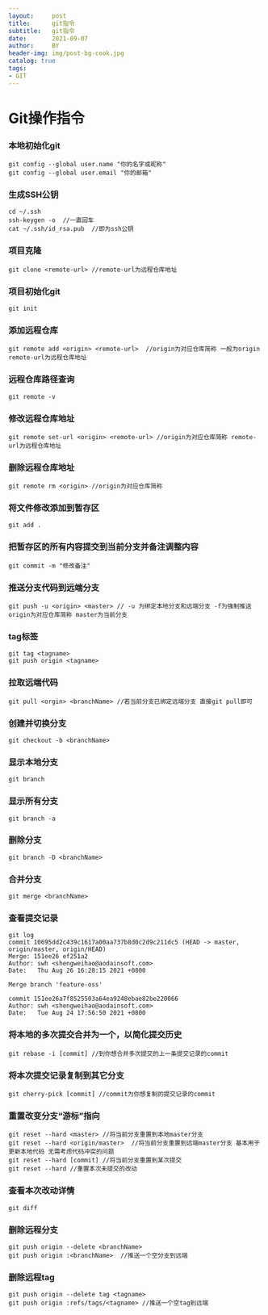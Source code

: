 ```yaml
---
layout:     post
title:      git指令
subtitle:   git指令
date:       2021-09-07
author:     BY
header-img: img/post-bg-cook.jpg
catalog: true
tags:
- GIT
---
```


# Git操作指令

### 本地初始化git 
    git config --global user.name "你的名字或昵称"
    git config --global user.email "你的邮箱"

### 生成SSH公钥
    cd ~/.ssh
    ssh-keygen -o  //一直回车
    cat ~/.ssh/id_rsa.pub  //即为ssh公钥

### 项目克隆
    git clone <remote-url> //remote-url为远程仓库地址

### 项目初始化git 
    git init

### 添加远程仓库
    git remote add <origin> <remote-url>  //origin为对应仓库简称 一般为origin  remote-url为远程仓库地址

### 远程仓库路径查询
    git remote -v

### 修改远程仓库地址
    git remote set-url <origin> <remote-url> //origin为对应仓库简称 remote-url为远程仓库地址

### 删除远程仓库地址
    git remote rm <origin> //origin为对应仓库简称

### 将文件修改添加到暂存区
    git add .

### 把暂存区的所有内容提交到当前分支并备注调整内容
    git commit -m "修改备注"

### 推送分支代码到远端分支
    git push -u <origin> <master> // -u 为绑定本地分支和远端分支 -f为强制推送  origin为对应仓库简称 master为当前分支

### tag标签
    git tag <tagname>
    git push origin <tagname>

### 拉取远端代码
    git pull <orgin> <branchName> //若当前分支已绑定远端分支 直接git pull即可 

### 创建并切换分支
    git checkout -b <branchName>

### 显示本地分支
    git branch

### 显示所有分支
    git branch -a

### 删除分支
    git branch -D <branchName>

### 合并分支
    git merge <branchName>

### 查看提交记录
    git log 
    commit 10695dd2c439c1617a00aa737b8d0c2d9c211dc5 (HEAD -> master, origin/master, origin/HEAD)
    Merge: 151ee26 ef251a2
    Author: swh <shengweihao@aodainsoft.com>
    Date:   Thu Aug 26 16:28:15 2021 +0800

    Merge branch 'feature-oss'

    commit 151ee26a7f8525503a64ea9248ebae82be220066
    Author: swh <shengweihao@aodainsoft.com>
    Date:   Tue Aug 24 17:56:50 2021 +0800


### 将本地的多次提交合并为一个，以简化提交历史
    git rebase -i [commit] //到你想合并多次提交的上一条提交记录的commit

### 将本次提交记录复制到其它分支
    git cherry-pick [commit] //commit为你想复制的提交记录的commit

### 重置改变分支“游标”指向
    git reset --hard <master> //将当前分支重置到本地master分支
    git reset --hard <origin/master>  //将当前分支重置到远端master分支 基本用于更新本地代码 无需考虑代码冲突的问题
    git reset --hard [commit] //将当前分支重置到某次提交
    git reset --hard //重置本次未提交的改动

### 查看本次改动详情
    git diff 

### 删除远程分支
    git push origin --delete <branchName>
    git push origin :<branchName>  //推送一个空分支到远端

### 删除远程tag
    git push origin --delete tag <tagname>
    git push origin :refs/tags/<tagname> //推送一个空tag到远端

